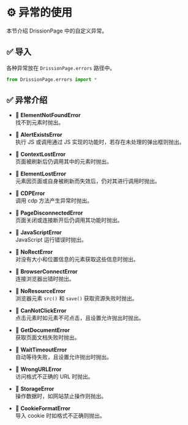 # ⚙️ 异常的使用

本节介绍 DrissionPage 中的自定义异常。

## ✅️️ 导入

各种异常放在 `DrissionPage.errors` 路径中。

```python
from DrissionPage.errors import *
```

## ✅️️ 异常介绍

* 📌 **ElementNotFoundError**  
  找不到元素时抛出。

* 📌 **AlertExistsError**  
  执行 JS 或调用通过 JS 实现的功能时，若存在未处理的弹出框则抛出。

* 📌 **ContextLostError**  
  页面被刷新后仍调用其中的元素时抛出。

* 📌 **ElementLostError**  
  元素因页面或自身被刷新而失效后，仍对其进行调用时抛出。

* 📌 **CDPError**  
  调用 cdp 方法产生异常时抛出。

* 📌 **PageDisconnectedError**  
  页面关闭或连接断开后仍调用其功能时抛出。

* 📌 **JavaScriptError**  
  JavaScript 运行错误时抛出。

* 📌 **NoRectError**  
  对没有大小和位置信息的元素获取这些信息时抛出。

* 📌 **BrowserConnectError**  
  连接浏览器出错时抛出。

* 📌 **NoResourceError**  
  浏览器元素 `src()` 和 `save()` 获取资源失败时抛出。

* 📌 **CanNotClickError**  
  点击元素时如元素不可点击，且设置允许抛出时抛出。

* 📌 **GetDocumentError**  
  获取页面文档失败时抛出。

* 📌 **WaitTimeoutError**  
  自动等待失败，且设置允许抛出时抛出。

* 📌 **WrongURLError**  
  访问格式不正确的 URL 时抛出。

* 📌 **StorageError**  
  操作数据时，如网站禁止操作则抛出。

* 📌 **CookieFormatError**  
  导入 cookie 时如格式不正确则抛出。
```